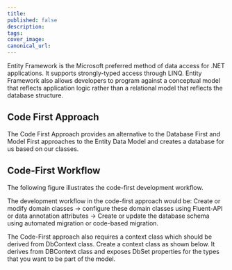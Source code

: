 ```yaml
---
title: 
published: false
description: 
tags: 
cover_image:
canonical_url:
---
```


Entity Framework is the Microsoft preferred method of data access for .NET applications. It supports strongly-typed access through LINQ. Entity Framework also allows developers to program against a conceptual model that reflects application logic rather than a relational model that reflects the database structure.

## Code First Approach
The Code First Approach provides an alternative to the Database First and Model First approaches to the Entity Data Model and creates a database for us based on our classes.

## Code-First Workflow
The following figure illustrates the code-first development workflow.

The development workflow in the code-first approach would be: Create or modify domain classes -> configure these domain classes using Fluent-API or data annotation attributes -> Create or update the database schema using automated migration or code-based migration.

The Code-First approach also requires a context class which should be derived from DbContext class. Create a context class as shown below. It derives from DBContext class and exposes DbSet properties for the types that you want to be part of the model.
